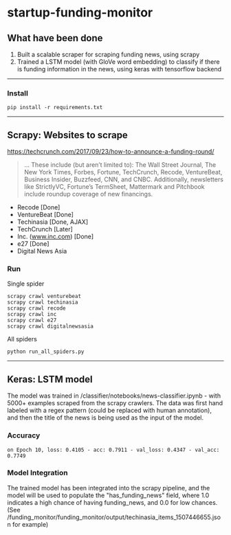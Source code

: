 # startup-funding-monitor

## What have been done
1. Built a scalable scraper for scraping funding news, using scrapy
2. Trained a LSTM model (with GloVe word embedding) to classify if there is funding information in the news, using keras with tensorflow backend

---

### Install
```
pip install -r requirements.txt
```

---

## Scrapy: Websites to scrape
https://techcrunch.com/2017/09/23/how-to-announce-a-funding-round/

> ... These include (but aren’t limited to): The Wall Street Journal, The New York Times, Forbes, Fortune, TechCrunch, Recode, VentureBeat, Business Insider, Buzzfeed, CNN, and CNBC. Additionally, newsletters like StrictlyVC, Fortune’s TermSheet, Mattermark and Pitchbook include roundup coverage of new financings.

* Recode [Done]
* VentureBeat [Done]
* Techinasia [Done, AJAX]
* TechCrunch [Later]
* Inc. (www.inc.com) [Done]
* e27 [Done]
* Digital News Asia

### Run
Single spider
```
scrapy crawl venturebeat
scrapy crawl techinasia
scrapy crawl recode
scrapy crawl inc
scrapy crawl e27
scrapy crawl digitalnewsasia
```

All spiders
```
python run_all_spiders.py
```

---

## Keras: LSTM model
The model was trained in /classifier/notebooks/news-classifier.ipynb - with 5000+ examples scraped from the scrapy crawlers. The data was first hand labeled with a regex pattern (could be replaced with human annotation), and then the title of the news is being used as the input of the model.


### Accuracy
```
on Epoch 10, loss: 0.4105 - acc: 0.7911 - val_loss: 0.4347 - val_acc: 0.7749
```

### Model Integration
The trained model has been integrated into the scrapy pipeline, and the model will be used to populate the "has_funding_news" field, where 1.0 indicates a high chance of having funding_news, and 0.0 for low chances. (See /funding_monitor/funding_monitor/output/techinasia_items_1507446655.json for example)
